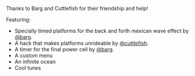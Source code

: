 Thanks to Barg and Cuttlefish for their friendship and help!

Featuring:
- Specially timed platforms for the back and forth mexican wave effect by [@barg](https://github.com/dallmeyer).
- A hack that makes platforms unrideable by [@cuttlefish](https://github.com/Cuttlefishthesage).
- A timer for the final power cell by [@barg](https://github.com/dallmeyer).
- A custom menu
- An infinite ocean
- Cool tunes
